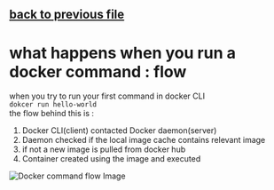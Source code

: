 [back to previous file](../dockercontent.md)
---

# what happens when you run a docker command : flow 


when you try to run your first command in docker CLI\
```dokcer run hello-world```\
the flow behind this is : 

1. Docker CLI(client) contacted Docker daemon(server)
2. Daemon checked if the local image cache contains relevant image 
3. if not a new image is pulled from docker hub
4. Container created using the image and executed

![Docker command flow Image](./images/dockercommandflow.png)

